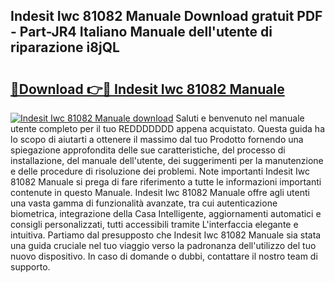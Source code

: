 ## Indesit Iwc 81082 Manuale Download gratuit PDF - Part-JR4 Italiano Manuale dell'utente di riparazione i8jQL

# <h2><a href="http://dfgaa04.blite.top/?on=Indesit+Iwc+81082+Manuale">🔗Download 👉🔴 Indesit Iwc 81082 Manuale</a></h2>

[![Indesit Iwc 81082 Manuale download](https://i.imgur.com/lujVjoI.png)](http://dfgaa04.blite.top/?on=Indesit+Iwc+81082+Manuale)
Saluti e benvenuto nel manuale utente completo per il tuo REDDDDDDD appena acquistato. Questa guida ha lo scopo di aiutarti a ottenere il massimo dal tuo Prodotto fornendo una spiegazione approfondita delle sue caratteristiche, del processo di installazione, del manuale dell'utente, dei suggerimenti per la manutenzione e delle procedure di risoluzione dei problemi. Note importanti Indesit Iwc 81082 Manuale si prega di fare riferimento a tutte le informazioni importanti contenute in questo Manuale. Indesit Iwc 81082 Manuale offre agli utenti una vasta gamma di funzionalità avanzate, tra cui autenticazione biometrica, integrazione della Casa Intelligente, aggiornamenti automatici e consigli personalizzati, tutti accessibili tramite L'interfaccia elegante e intuitiva. Partiamo dal presupposto che Indesit Iwc 81082 Manuale sia stata una guida cruciale nel tuo viaggio verso la padronanza dell'utilizzo del tuo nuovo dispositivo. In caso di domande o dubbi, contattare il nostro team di supporto.
